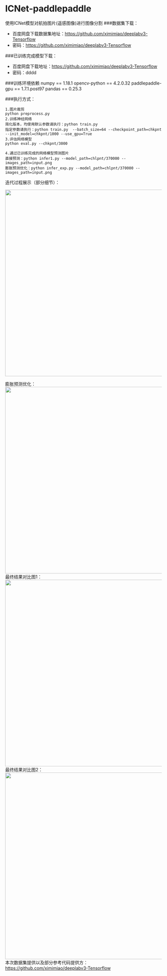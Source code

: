 # ICNet-paddlepaddle
使用ICNet模型对航拍图片(遥感图像)进行图像分割
###数据集下载：
* 百度网盘下载数据集地址：https://github.com/ximimiao/deeplabv3-Tensorflow
* 密码：https://github.com/ximimiao/deeplabv3-Tensorflow

###已训练完成模型下载：
* 百度网盘下载地址：https://github.com/ximimiao/deeplabv3-Tensorflow
* 密码：dddd

###训练环境依赖
numpy == 1.18.1
opencv-python == 4.2.0.32
paddlepaddle-gpu == 1.7.1.post97
pandas == 0.25.3

###执行方式：
```
1.图片裁剪
python preprocess.py 
2.训练神经网络
简化版本，均使用默认参数请执行：python train.py 
指定参数请执行：python train.py  --batch_size=64 --checkpoint_path=chkpnt --init_model=chkpnt/1000 --use_gpu=True
3.评估网络模型
python eval.py --chkpnt/3000

4.通过已训练完成的网络模型预测图片
直接预测：python infer1.py --model_path=chlpnt/370000 --images_path=input.png
膨胀预测优化：python infer_exp.py --model_path=chlpnt/370000 --images_path=input.png
```
迭代过程展示（部分细节）：

<img src="https://github.com/wangye707/ICNet-paddlepaddle/blob/master/1.jpg" width="600" height="600" />

膨胀预测优化：
<img src="https://github.com/wangye707/ICNet-paddlepaddle/blob/master/2.jpg" width="600" height="600" />
最终结果对比图1：
<img src="https://github.com/wangye707/ICNet-paddlepaddle/blob/master/3.jpg" width="600" height="600" />
最终结果对比图2：
<img src="https://github.com/wangye707/ICNet-paddlepaddle/blob/master/4.jpg" width="600" height="600" />
本次数据集提供以及部分参考代码提供方：https://github.com/ximimiao/deeplabv3-Tensorflow
